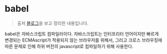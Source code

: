 # babel

> 출처 [블로그](https://bravenamme.github.io/2020/02/12/what-is-babel/)을 보고 정리한 내용입니다.

babel은 자바스크립트 컴파일러이다. 자바스크립트는 인터프리터 언어이지만 빠르게 변경되는 ECMAscript가 적용되지 않는 브라우저를 위해서, 그리고 크로스 브라우징에 따른 문제로 인해 하위 버전의 javascript로 컴파일하기 위해 사용한다.
